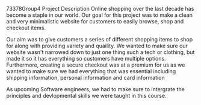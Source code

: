 73378Group4
Project Description
Online shopping over the last decade has become a staple in our world. Our goal for this project was to make a clean and very minimalistic website for customers to easily browse, shop and checkout items.

Our aim was to give customers a series of different shopping items to shop for along with providing variety and quaility. We wanted to make sure our website wasn't narrowed down to just one thing such a tech or clothing, but made it so it has everything so customers have multiple options. Furthermore, creating a secure checkout was at a premium for us as we wanted to make sure we had everything that was essential including shipping information, personal information and card information

As upcoming Software engineers, we had to make sure to intergrate the principles and devlopmental skills we were taught in this course.
